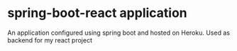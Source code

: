 # spring-boot-react application

An application configured using spring boot and hosted on Heroku. Used as backend for my react project
